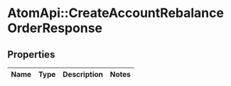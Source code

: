 # AtomApi::CreateAccountRebalanceOrderResponse

## Properties
Name | Type | Description | Notes
------------ | ------------- | ------------- | -------------


